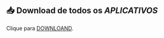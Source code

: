 ## 📥 Download de todos os *APLICATIVOS* 

Clique para [DOWNLOAND](https://github.com/MTSZ7/Pc/archive/refs/heads/main.zip).
